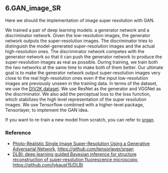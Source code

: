 ## 6.GAN_image_SR

Here we should the implementation of image super resolution with GAN.

We trained a pair of deep learning models: a generator network and a discriminator network. Given the low-resolution images, the generator network outputs the super-resolution images. The discriminator tries to distinguish the model-generated super-resolution images and the actual high-resolution ones. The discriminator network competes with the generator network so that it can push the generator network to produce the super-resolution images as real as possible. During training, we train both the two networks at the same time to make both of them better. Our ultimate goal is to make the generator network output super-resolution images very close to the real high-resolution ones even if the input low-resolution images are previously unseen in the training data. In terms of the dataset, we use the [DIV2K dataset](https://data.vision.ee.ethz.ch/cvl/DIV2K/). We use ResNet as the generator and VGGNet as the discriminator. We also add the perceptual loss to the loss function, which stabilizes the high level representation of the super resolution images.  We use Tensorflow combined with a higher-level package, Tensorlayer, to implement the GAN idea. 

If you want to re-train a new model from scratch, you can refer to [srgan](https://github.com/tensorlayer/srgan).



### Reference
* [Photo-Realistic Single Image Super-Resolution Using a Generative Adversarial Network](https://arxiv.org/abs/1609.04802), https://github.com/tensorlayer/srgan
* [DLBI: deep learning guided Bayesian inference for structure reconstruction of super-resolution fluorescence microscopy](https://academic.oup.com/bioinformatics/article/34/13/i284/5045796), https://github.com/lykaust15/DLBI
